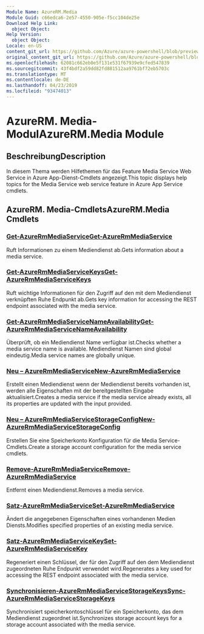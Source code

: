 ```yaml
---
Module Name: AzureRM.Media
Module Guid: c66edca6-2e57-4550-905e-f5cc104de25e
Download Help Link:
  object Object: 
Help Version:
  object Object: 
Locale: en-US
content_git_url: https://github.com/Azure/azure-powershell/blob/preview/src/ResourceManager/Media/Commands.Media/help/AzureRM.Media.md
original_content_git_url: https://github.com/Azure/azure-powershell/blob/preview/src/ResourceManager/Media/Commands.Media/help/AzureRM.Media.md
ms.openlocfilehash: 62081c662eb0e5f131e531f67939e9cfed547839
ms.sourcegitcommit: 43f4bdf2a59dd82fd881512aa9761bf72eb5703c
ms.translationtype: MT
ms.contentlocale: de-DE
ms.lasthandoff: 04/23/2019
ms.locfileid: "93474013"
---
```

# <span data-ttu-id="2c884-101">AzureRM. Media-Modul</span><span class="sxs-lookup"><span data-stu-id="2c884-101">AzureRM.Media Module</span></span>
## <span data-ttu-id="2c884-102">Beschreibung</span><span class="sxs-lookup"><span data-stu-id="2c884-102">Description</span></span>
<span data-ttu-id="2c884-103">In diesem Thema werden Hilfethemen für das Feature Media Service Web Service in Azure App-Dienst-Cmdlets angezeigt.</span><span class="sxs-lookup"><span data-stu-id="2c884-103">This topic displays help topics for the Media Service web service feature in Azure App Service cmdlets.</span></span>

## <span data-ttu-id="2c884-104">AzureRM. Media-Cmdlets</span><span class="sxs-lookup"><span data-stu-id="2c884-104">AzureRM.Media Cmdlets</span></span>
### [<span data-ttu-id="2c884-105">Get-AzureRmMediaService</span><span class="sxs-lookup"><span data-stu-id="2c884-105">Get-AzureRmMediaService</span></span>](Get-AzureRmMediaService.md)
<span data-ttu-id="2c884-106">Ruft Informationen zu einem Mediendienst ab.</span><span class="sxs-lookup"><span data-stu-id="2c884-106">Gets information about a media service.</span></span>

### [<span data-ttu-id="2c884-107">Get-AzureRmMediaServiceKeys</span><span class="sxs-lookup"><span data-stu-id="2c884-107">Get-AzureRmMediaServiceKeys</span></span>](Get-AzureRmMediaServiceKeys.md)
<span data-ttu-id="2c884-108">Ruft wichtige Informationen für den Zugriff auf den mit dem Mediendienst verknüpften Ruhe Endpunkt ab.</span><span class="sxs-lookup"><span data-stu-id="2c884-108">Gets key information for accessing the REST endpoint associated with the media service.</span></span>

### [<span data-ttu-id="2c884-109">Get-AzureRmMediaServiceNameAvailability</span><span class="sxs-lookup"><span data-stu-id="2c884-109">Get-AzureRmMediaServiceNameAvailability</span></span>](Get-AzureRmMediaServiceNameAvailability.md)
<span data-ttu-id="2c884-110">Überprüft, ob ein Mediendienst Name verfügbar ist.</span><span class="sxs-lookup"><span data-stu-id="2c884-110">Checks whether a media service name is available.</span></span>
<span data-ttu-id="2c884-111">Mediendienst Namen sind global eindeutig.</span><span class="sxs-lookup"><span data-stu-id="2c884-111">Media service names are globally unique.</span></span>

### [<span data-ttu-id="2c884-112">Neu – AzureRmMediaService</span><span class="sxs-lookup"><span data-stu-id="2c884-112">New-AzureRmMediaService</span></span>](New-AzureRmMediaService.md)
<span data-ttu-id="2c884-113">Erstellt einen Mediendienst wenn der Mediendienst bereits vorhanden ist, werden alle Eigenschaften mit der bereitgestellten Eingabe aktualisiert.</span><span class="sxs-lookup"><span data-stu-id="2c884-113">Creates a media service if the media service already exists, all its properties are updated with the input provided.</span></span>

### [<span data-ttu-id="2c884-114">Neu – AzureRmMediaServiceStorageConfig</span><span class="sxs-lookup"><span data-stu-id="2c884-114">New-AzureRmMediaServiceStorageConfig</span></span>](New-AzureRmMediaServiceStorageConfig.md)
<span data-ttu-id="2c884-115">Erstellen Sie eine Speicherkonto Konfiguration für die Media Service-Cmdlets.</span><span class="sxs-lookup"><span data-stu-id="2c884-115">Create a storage account configuration for the media service cmdlets.</span></span>

### [<span data-ttu-id="2c884-116">Remove-AzureRmMediaService</span><span class="sxs-lookup"><span data-stu-id="2c884-116">Remove-AzureRmMediaService</span></span>](Remove-AzureRmMediaService.md)
<span data-ttu-id="2c884-117">Entfernt einen Mediendienst.</span><span class="sxs-lookup"><span data-stu-id="2c884-117">Removes a media service.</span></span>

### [<span data-ttu-id="2c884-118">Satz-AzureRmMediaService</span><span class="sxs-lookup"><span data-stu-id="2c884-118">Set-AzureRmMediaService</span></span>](Set-AzureRmMediaService.md)
<span data-ttu-id="2c884-119">Ändert die angegebenen Eigenschaften eines vorhandenen Medien Diensts.</span><span class="sxs-lookup"><span data-stu-id="2c884-119">Modifies specified properties of an existing media service.</span></span>

### [<span data-ttu-id="2c884-120">Satz-AzureRmMediaServiceKey</span><span class="sxs-lookup"><span data-stu-id="2c884-120">Set-AzureRmMediaServiceKey</span></span>](Set-AzureRmMediaServiceKey.md)
<span data-ttu-id="2c884-121">Regeneriert einen Schlüssel, der für den Zugriff auf den dem Mediendienst zugeordneten Ruhe Endpunkt verwendet wird.</span><span class="sxs-lookup"><span data-stu-id="2c884-121">Regenerates a key used for accessing the REST endpoint associated with the media service.</span></span>

### [<span data-ttu-id="2c884-122">Synchronisieren-AzureRmMediaServiceStorageKeys</span><span class="sxs-lookup"><span data-stu-id="2c884-122">Sync-AzureRmMediaServiceStorageKeys</span></span>](Sync-AzureRmMediaServiceStorageKeys.md)
<span data-ttu-id="2c884-123">Synchronisiert speicherkontoschlüssel für ein Speicherkonto, das dem Mediendienst zugeordnet ist.</span><span class="sxs-lookup"><span data-stu-id="2c884-123">Synchronizes storage account keys for a storage account associated with the media service.</span></span>

